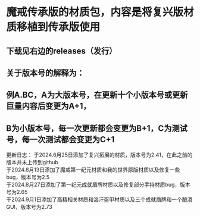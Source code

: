 # 魔戒传承版的材质包，内容是将复兴版材质移植到传承版使用               
## 下载见右边的releases（发行）                  
## 关于版本号的解释为：            
## 例A.BC，A为大版本号，在更新十个小版本号或更新巨量内容后变更为A+1，                  
## B为小版本号，每一次更新都会变更为B+1，C为测试号，每一次测试都会变更为C+1 
更新日志：
于2024.6月25日添加了复兴拓展的材质，版本号为2.41，在此之前的版本并未上传到github             
于2024.8月13日添加了魔戒第一纪元材质和我的世界原版材质以及修复一些bug，版本号为2.5                                
于2024.8月27日添加了第一纪元成就盾牌材质以及修复部分手持材质bug，版本号为2.65          
于2024.9月1日添加了高精相关材质和洛汗盔甲材质以及三个成就盾牌和一个酿酒GUI，版本号为2.73
